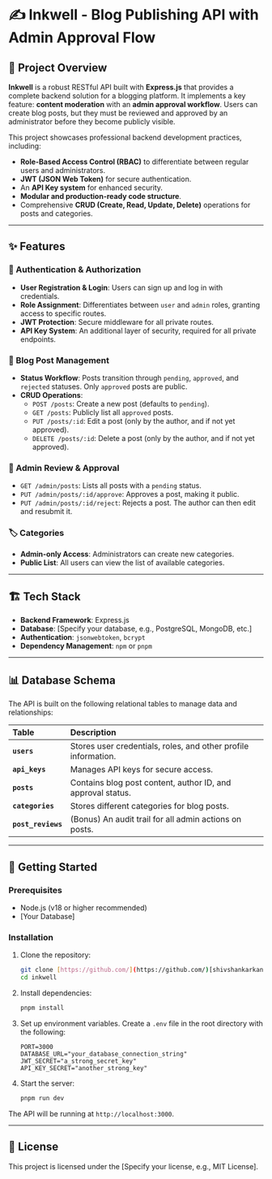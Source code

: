 # ✍️ Inkwell - Blog Publishing API with Admin Approval Flow

## 📖 Project Overview

**Inkwell** is a robust RESTful API built with **Express.js** that provides a complete backend solution for a blogging platform. It implements a key feature: **content moderation** with an **admin approval workflow**. Users can create blog posts, but they must be reviewed and approved by an administrator before they become publicly visible.

This project showcases professional backend development practices, including:
- **Role-Based Access Control (RBAC)** to differentiate between regular users and administrators.
- **JWT (JSON Web Token)** for secure authentication.
- An **API Key system** for enhanced security.
- **Modular and production-ready code structure**.
- Comprehensive **CRUD (Create, Read, Update, Delete)** operations for posts and categories.

---

## ✨ Features

### 🔐 Authentication & Authorization
- **User Registration & Login**: Users can sign up and log in with credentials.
- **Role Assignment**: Differentiates between `user` and `admin` roles, granting access to specific routes.
- **JWT Protection**: Secure middleware for all private routes.
- **API Key System**: An additional layer of security, required for all private endpoints.

### 📝 Blog Post Management
- **Status Workflow**: Posts transition through `pending`, `approved`, and `rejected` statuses. Only `approved` posts are public.
- **CRUD Operations**:
  - `POST /posts`: Create a new post (defaults to `pending`).
  - `GET /posts`: Publicly list all `approved` posts.
  - `PUT /posts/:id`: Edit a post (only by the author, and if not yet approved).
  - `DELETE /posts/:id`: Delete a post (only by the author, and if not yet approved).

### 🔎 Admin Review & Approval
- `GET /admin/posts`: Lists all posts with a `pending` status.
- `PUT /admin/posts/:id/approve`: Approves a post, making it public.
- `PUT /admin/posts/:id/reject`: Rejects a post. The author can then edit and resubmit it.

### 🏷️ Categories
- **Admin-only Access**: Administrators can create new categories.
- **Public List**: All users can view the list of available categories.

---

## 🏗️ Tech Stack

- **Backend Framework**: Express.js
- **Database**: [Specify your database, e.g., PostgreSQL, MongoDB, etc.]
- **Authentication**: `jsonwebtoken`, `bcrypt`
- **Dependency Management**: `npm` or `pnpm`

---

## 📊 Database Schema

The API is built on the following relational tables to manage data and relationships:

| Table | Description |
| :--- | :--- |
| **`users`** | Stores user credentials, roles, and other profile information. |
| **`api_keys`** | Manages API keys for secure access. |
| **`posts`** | Contains blog post content, author ID, and approval status. |
| **`categories`** | Stores different categories for blog posts. |
| **`post_reviews`** | (Bonus) An audit trail for all admin actions on posts. |

---

## 🚀 Getting Started

### Prerequisites

- Node.js (v18 or higher recommended)
- [Your Database]

### Installation

1.  Clone the repository:
    ```bash
    git clone [https://github.com/](https://github.com/)[shivshankarkannoujiya]/inkwell.git
    cd inkwell
    ```
2.  Install dependencies:
    ```bash
    pnpm install
    ```
3.  Set up environment variables. Create a `.env` file in the root directory with the following:
    ```env
    PORT=3000
    DATABASE_URL="your_database_connection_string"
    JWT_SECRET="a_strong_secret_key"
    API_KEY_SECRET="another_strong_key"
    ```
4.  Start the server:
    ```bash
    pnpm run dev
    ```
The API will be running at `http://localhost:3000`.

---

## 📄 License

This project is licensed under the [Specify your license, e.g., MIT License].
